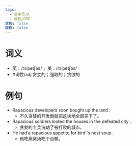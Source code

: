 ```yaml
---
tags:
  - 首字母/R
  - 级别/GRE
掌握: false
模糊: false
---
```

# 词义
- 英：/rəˈpeɪʃəs/； 美：/rəˈpeɪʃəs/
- #词性/adj  贪婪的；强取的；贪欲的
# 例句
- Rapacious developers soon bought up the land .
	- 不久贪婪的开发商就把这块地全部买下了。
- Rapacious soldiers looted the houses in the defeated city .
	- 贪婪的士兵洗劫了被打败的城市。
- He had a rapacious appetite for bird 's nest soup .
	- 他吃燕窝汤吃个没够。

